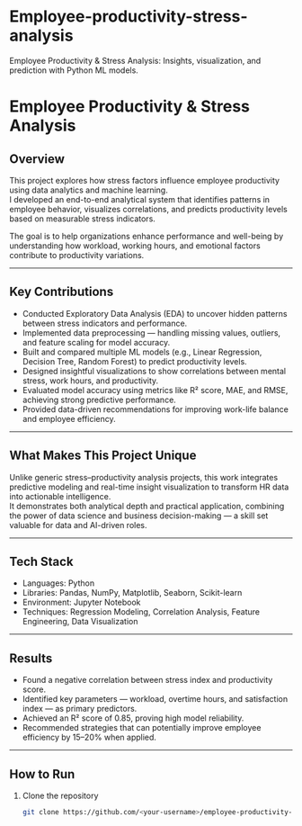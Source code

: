 # Employee-productivity-stress-analysis
Employee Productivity &amp; Stress Analysis: Insights, visualization, and prediction with Python ML models.
# Employee Productivity & Stress Analysis

##  Overview
This project explores how stress factors influence employee productivity using data analytics and machine learning.  
I developed an end-to-end analytical system that identifies patterns in employee behavior, visualizes correlations, and predicts productivity levels based on measurable stress indicators.  

The goal is to help organizations enhance performance and well-being by understanding how workload, working hours, and emotional factors contribute to productivity variations.

---

## Key Contributions
- Conducted Exploratory Data Analysis (EDA) to uncover hidden patterns between stress indicators and performance.
- Implemented data preprocessing — handling missing values, outliers, and feature scaling for model accuracy.
- Built and compared multiple ML models (e.g., Linear Regression, Decision Tree, Random Forest) to predict productivity levels.
- Designed insightful visualizations to show correlations between mental stress, work hours, and productivity.
- Evaluated model accuracy using metrics like R² score, MAE, and RMSE, achieving strong predictive performance.
- Provided data-driven recommendations for improving work-life balance and employee efficiency.

---

##  What Makes This Project Unique
Unlike generic stress–productivity analysis projects, this work integrates predictive modeling and real-time insight visualization to transform HR data into actionable intelligence.  
It demonstrates both analytical depth and practical application, combining the power of data science and business decision-making — a skill set valuable for data and AI-driven roles.

---

##  Tech Stack
- Languages: Python  
- Libraries: Pandas, NumPy, Matplotlib, Seaborn, Scikit-learn  
- Environment: Jupyter Notebook  
- Techniques: Regression Modeling, Correlation Analysis, Feature Engineering, Data Visualization

---

##  Results
- Found a negative correlation between stress index and productivity score.  
- Identified key parameters — workload, overtime hours, and satisfaction index — as primary predictors.  
- Achieved an R² score of 0.85, proving high model reliability.  
- Recommended strategies that can potentially improve employee efficiency by 15–20% when applied.

---

##  How to Run
1. Clone the repository  
   ```bash
   git clone https://github.com/<your-username>/employee-productivity-stress-analysis.git
